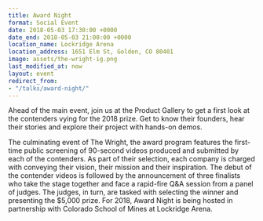```yaml
---
title: Award Night
format: Social Event
date: 2018-05-03 17:30:00 +0000
date_end: 2018-05-03 21:00:00 +0000
location_name: Lockridge Arena
location_address: 1651 Elm St, Golden, CO 80401
image: assets/the-wright-ig.png
last_modified_at: now
layout: event
redirect_from:
- "/talks/award-night/"
---
```

Ahead of the main event, join us at the Product Gallery to get a first look at the contenders vying for the 2018 prize. Get to know their founders, hear their stories and explore their project with hands-on demos.

The culminating event of The Wright, the award program features the first-time public screening of 90-second videos produced and submitted by each of the contenders. As part of their selection, each company is charged with conveying their vision, their mission and their inspiration. The debut of the contender videos is followed by the announcement of three finalists who take the stage together and face a rapid-fire Q&A session from a panel of judges. The judges, in turn, are tasked with selecting the winner and presenting the $5,000 prize. For 2018, Award Night is being hosted in partnership with Colorado School of Mines at Lockridge Arena.